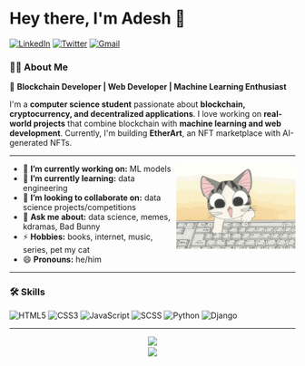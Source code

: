 <h1 align="left"> Hey there, I'm Adesh 👋 </h1>

<p align="left">
   <a href="https://www.linkedin.com/in/adeysh/"><img alt="LinkedIn" src="https://custom-icon-badges.demolab.com/badge/adeysh-blue?logo=linkedin-white&logoColor=fff /"></a> 
   <a href="https://x.com/adeysh_"><img alt="Twitter" src="https://img.shields.io/badge/adeysh_-%23000000.svg?logo=X&logoColor=white"></a>
   <a href="mailto:adeshkatiya27@gmail.com"><img alt="Gmail" src="https://img.shields.io/badge/-adeshkatiya27@gmail.com-eb4336?style=flat-square&logo=Gmail&logoColor=white&link=mailto:adeshkatiya27@gmail.com"></a>
</p>


<h3 align="left">👨‍💻 About Me</h3>

🚀 **Blockchain Developer | Web Developer | Machine Learning Enthusiast**  

I'm a **computer science student** passionate about **blockchain, cryptocurrency, and decentralized applications**. I love working on **real-world projects** that combine blockchain with **machine learning and web development**. Currently, I'm building **EtherArt**, an NFT marketplace with AI-generated NFTs.  

 ---

<!-- credits for the gif https://giphy.com/gifs/computer-working-cat-LHZyixOnHwDDy -->
<img align="right" height="150" width="210" src="Working Chis Sweet Home GIF.gif">



- 🔭 **I’m currently working on:** ML models
- 🌱 **I’m currently learning:** data engineering
- 👯 **I’m looking to collaborate on:** data science projects/competitions
- 💬 **Ask me about:** data science, memes, kdramas, Bad Bunny
- ⚡ **Hobbies:** books, internet, music, series, pet my cat
- 😄 **Pronouns:** he/him
---

<h3 align="left">🛠️ Skills</h3>

<p align="left">
  <img alt="HTML5" src="https://img.shields.io/badge/HTML5-%23E34F26.svg?style=flat&logo=html5&logoColor=white">
  <img alt="CSS3" src="https://img.shields.io/badge/CSS3-%231572B6.svg?style=flat&logo=css3&logoColor=white">
  <img alt="JavaScript" src="https://img.shields.io/badge/JavaScript-%23F7DF1E.svg?style=flat&logo=javascript&logoColor=black">
  <img alt="SCSS" src="https://img.shields.io/badge/SCSS-%23CC6699.svg?style=flat&logo=sass&logoColor=white">
  <img alt="Python" src="https://img.shields.io/badge/Python-%233776AB.svg?style=flat&logo=python&logoColor=white">
  <img alt="Django" src="https://img.shields.io/badge/Django-%23092E20.svg?style=flat&logo=django&logoColor=white">
</p>


---

<div align="center">

<a href="https://github.com/adeysh"><pre><img height="150px" src="https://github-readme-stats.vercel.app/api?username=adeysh&show_icons=true&theme=dark#gh-dark-mode-only&show_icons=true&hide_title=true&hide_border=true&theme=graywhite" />    <img height="150px" src="https://github-readme-stats.vercel.app/api?username=adeysh&show_icons=true&theme=dark#gh-dark-mode-only&show_icons=true&layout=compact&langs_count=6&hide_title=true&hide_border=true&theme=graywhite" /></pre></a>

</div>
